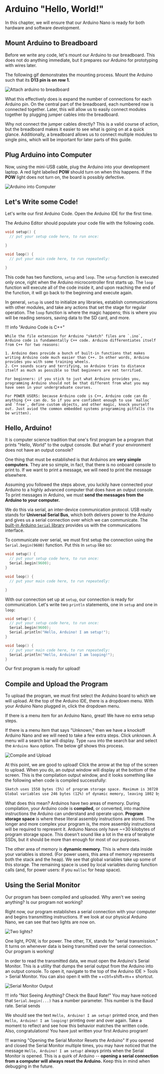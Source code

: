 # Arduino "Hello, World!"

In this chapter, we will ensure that our Arduino Nano is ready for both hardware and software development.

## Mount Arduino to Breadboard
Before we write any code, let's mount our Arduino to our breadboard. This does not do anything immediate, but it prepares our Arduino for prototyping with wires later.

The following gif demonstrates the mounting process. Mount the Arduino such that its **D13 pin is on row 1.**

![Attach arduino to breadboard](../assets/gifs/arduinoOntoBreadboard.gif)

What this effectively does is expand the number of connections for each Arduino pin. On the central part of the breadboard, each numbered row is connected together. Later, this will allow us to easily connect modules together by plugging jumper cables into the breadboard. 

Why not connect the jumper cables directly? This is a valid course of action, but the breadboard makes it easier to see what is going on at a quick glance. Additionally, a breadboard allows us to connect multiple modules to single pins, which will be important for later parts of this guide.

## Plug Arduino into Computer

Now, using the mini-USB cable, plug the Arduino into your development laptop. A red light labelled **POW** should turn on when this happens. If the **POW** light does not turn on, the board is possibly defective.

![Arduino into Computer](../assets/gifs/arduinoIntoComputer.jpg)

## Let's Write some Code!

Let's write our first Arduino Code. Open the Arduino IDE for the first time.

The Arduino Editor should populate your code file with the following code.

```c title="Empty Arduino Project"
void setup() {
  // put your setup code here, to run once:

}

void loop() {
  // put your main code here, to run repeatedly:

}
```

This code has two functions, `setup` and `loop`. The `setup` function is executed only once, right when the Arduino microcontroller first starts up. The `loop` function will execute all of the code inside it, and upon reaching the end of the function, it will go back to the beginning and execute again.

In general, `setup` is used to initialize any libraries, establish communications with other modules, and take any actions that set the stage for regular operation. The `loop` function is where the magic happens; this is where you will be reading sensors, saving data to the SD card, and more.

!!! info "Arduino Code is C++"

    While the file extension for Arduino "sketch" files are `.ino`, Arduino code is fundamentally C++ code. Arduino differentiates itself from C++ for two reasons:
    
    1. Arduino does provide a bunch of built-in functions that makes writing Arduino code much easier than C++. In other words, Arduino provides you with some training wheels.  
    2. C++ sounds scary and terrifying, so Arduino tries to distance itself as much as possible so that beginners are not terrified.

    For beginners: if you stick to just what Arduino provides you, programming Arduino should not be that different from what you may have seen in your undergraduate courses.

    For POWER USERS: because Arduino code is C++, Arduino code can do anything C++ can do. So if you are confident enough to use `malloc` and `free`, define custom objects, and other magic, knock yourself out. Just aviod the common embedded systems programming pitfalls (to be written). 


## Hello, Arduino!

It is computer science tradition that one's first program be a program that prints "Hello, World" to the output console. But what if your environment does not have an output console?

One thing that must be established is that Arduinos are **very simple computers**. They are so simple, in fact, that there is no onboard console to print to. If we want to print a message, we will need to print the message elsewhere. 

Assuming you followed the steps above, you luckily have connected your Arduino to a highly advanced computer that does have an output console. To print messages in Arduino, we must **send the messages from the Arduino to your computer.**

We do this via serial, an inter-device communication protocol. USB really stands for **Universal Serial Bus**, which both delivers power to the Arduino and gives us a serial connection over which we can communicate. The [built-in Arduino `Serial` library](https://www.arduino.cc/reference/en/language/functions/communication/serial/) provides us with the communications interface. 

To communicate over serial, we must first setup the connection using the `Serial.begin(9600)` function. Put this in `setup` like so:

```c title="Setting up the Serial Connection"
void setup() {
  // put your setup code here, to run once:
  Serial.begin(9600);
}

void loop() {
  // put your main code here, to run repeatedly:

}
```

With our connection set up at `setup`, our connection is ready for communication. Let's write two `println` statements, one in `setup` and one in `loop`:

```c title="Hello, Arduino! Program"
void setup() {
  // put your setup code here, to run once:
  Serial.begin(9600);
  Serial.println("Hello, Arduino! I am setup!");
}

void loop() {
  // put your main code here, to run repeatedly:
  Serial.println("Hello, Arduino! I am looping!");
}
```

Our first program is ready for upload!

## Compile and Upload the Program

To upload the program, we must first select the Arduino board to which we will upload. At the top of the Arduino IDE, there is a dropdown menu. With your Arduino Nano plugged in, click the dropdown menu.

If there is a menu item for an Arduino Nano, great! We have no extra setup steps.

If there is a menu item that says "Unknown," then we have a knockoff Arduino Nano and we will need to take a few extra steps. Click unknown. A menu will a search bar will display. Type `nano` into the search bar and select the `Arduino Nano` option. The below gif shows this process.

![Compile and Upload](../assets/gifs/compileUpload.gif)

At this point, we are good to upload! Click the arrow at the top of the screen to upload. When you do, an output window will display at the bottom of the screen. This is the compilation output window, and it looks something like the following when code is compiled successfully:

```txt title="Compilation Output"
Sketch uses 1558 bytes (5%) of program storage space. Maximum is 30720 bytes.
Global variables use 246 bytes (12%) of dynamic memory, leaving 1802 bytes for local variables. Maximum is 2048 bytes.
```

What does this mean? Arduinos have two areas of memory. During compilation, your Arduino code is **compiled,** or converted, into machine instructions the Arduino can understand and operate upon. **Program storage space** is where these literal assembly instructions are stored. The longer and more complex your program is, the more assembly instructions will be required to represent it. Arduino Nanos only have ~=30 kilobytes of program storage space. This doesn't sound like a lot in the era of terabyte SSDs, but it should be more than enough for most of our purposes.

The other area of memory is **dynamic memory.** This is where data inside your variables is stored. (For power users, this area of memory represents both the stack and the heap). We see that global variables take up some of this storage. The remaining space is used by local variables during function calls (and, for power users: if you `malloc` for heap space).

## Using the Serial Monitor

Our program has been compiled and uploaded. Why aren't we seeing anything? Is our program not working?

Right now, our program establishes a serial connection with your computer and begins transmitting instructions. If we look at our physical Arduino Nano, we can see that two lights are now on.

![Two lights?](../assets/gifs/twoLights.jpg)

One light, POW, is for power. The other, TX, stands for "serial transmission." It turns on whenever data is being transmitted over the serial connection. Our program is working!

In order to read the transmitted data, we must open the Arduino's Serial Monitor. This is a utility that dumps the serial output from the Arduino into an output console. To open it, navigate to the top of the Arduino IDE > Tools > Serial Monitor. You can also open it with the ++ctrl+shift+m++ shortcut.

![Serial Monitor Output](../assets/gifs/firstTimeSerialMonitor.gif)

!!! info "Not Seeing Anything? Check the Baud Rate!"
    You may have noticed that `Serial.begin(...)` has a number parameter. This number is the Baud rate. Serial sends 

We should see the text `Hello, Arduino! I am setup!` printed once, and then `Hello, Arduino! I am looping!` printing over and over again. Take a moment to reflect and see how this behavior matches the written code. Also, congratulations! You have just written your first Arduino program!

!!! warning "Opening the Serial Monitor Resets the Arduino"
    If you opened and closed the Serial Monitor multiple times, you may have noticed that the message `Hello, Arduino! I am setup!` always prints when the Serial Monitor is opened. This is a quirk of Arduino -- **opening a serial connection from a computer will always reset the Arduino.** Keep this in mind when debugging in the future.